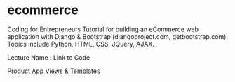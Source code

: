 ecommerce
=========

Coding for Entrepreneurs Tutorial for building an eCommerce web application with Django &amp; Bootstrap (djangoproject.com, getbootstrap.com). Topics include Python, HTML, CSS, JQuery, AJAX.


Lecture Name : Link to Code

[Product App Views & Templates](tree/03fd0342c654db2fb4b8b53ac2a7cda68c72ee66)
